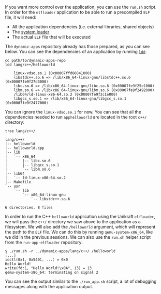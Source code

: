If you want more control over the application, you can use the `run.sh` script.
In order for the `elfloader` application to be able to run a precompiled `ELF` file, it will need:

* All the application dependencies (i.e. external libraries, shared objects)
* The [system loader](https://www.man7.org/linux/man-pages/man8/ld.so.8.html)
* The actual `ELF` file that will be executed

The `dynamic-apps` repository already has those prepared, as you can see below.
You can see the dependencies of an application by running [`ldd`](https://www.man7.org/linux/man-pages/man1/ldd.1.html):

```console
cd path/to/dynamic-apps-repo
ldd lang/c++/helloworld
```

```text
    linux-vdso.so.1 (0x00007ffd60841000)
    libstdc++.so.6 => /lib/x86_64-linux-gnu/libstdc++.so.6 (0x00007fe9f27d3000)
    libc.so.6 => /lib/x86_64-linux-gnu/libc.so.6 (0x00007fe9f25e1000)
    libm.so.6 => /lib/x86_64-linux-gnu/libm.so.6 (0x00007fe9f2492000)
    /lib64/ld-linux-x86-64.so.2 (0x00007fe9f2c1e000)
    libgcc_s.so.1 => /lib/x86_64-linux-gnu/libgcc_s.so.1 (0x00007fe9f2477000)
```

You can ignore the `linux-vdso.so.1` for now.
You can see that all the dependencies needed to run `apphelloworld` are located in the root `c++/` directory:

```console
tree lang/c++/
```

```text
lang/c++/
|-- helloworld
|-- helloworld.cpp
|-- lib
|   `-- x86_64
|       |-- libc.so.6
|       |-- libgcc_s.so.1
|       `-- libm.so.6
|-- lib64
|   `-- ld-linux-x86-64.so.2
|-- Makefile
`-- usr
    `-- lib
        `-- x86_64-linux-gnu
            `-- libstdc++.so.6

6 directories, 8 files
```

In order to run the C++ `helloworld` application using the Unikraft `elfloader`, we will pass the `c++/` directory we saw above to the application as a filesystem.
We will also add the `/helloworld` argument, which will represent the path to the `ELF` file.
We can do this by running `qemu-system-x86_64`, like we did in the previous sessions.
We can also use the `run.sh` helper script from the `run-app-elfloader` repository:

```console
$ ./run.sh -r ../dynamic-apps/lang/c++/ /helloworld
[...]
ioctl(0x1, 0x5401, ...) = 0x0
Hello World!
write(fd:1, "Hello World!\x0A", 13) = 13
qemu-system-x86_64: terminating on signal 2
```

You can see the output similar to the `./run_app.sh` script, a lot of debugging messages along with the application output.
